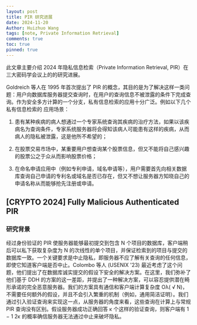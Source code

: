```yaml
---
layout: post
title: PIR 研究进展
date: 2024-11-20
Author: Huizhuo Wang
tags: [note, Private Information Retrieval]
comments: true
toc: true
pinned: true
---
```


此文章主要介绍 2024 年隐私信息检索（Private Information Retrieval, PIR）在三大密码学会议上的的研究进展。

Goldreich 等人在 1995 年首次提出了 PIR 的概念，其目的是为了解决这样一类问题：用户向数据库服务器提交查询时，在用户的查询信息不被泄露的条件下完成查询。作为安全多方计算的一个分支，私有信息检索的应用十分广泛。例如以下几个私有信息检索的
应用场景：

1. 患有某种疾病的病人想通过一个专家系统查询其疾病的治疗方法，如果以该疾病名为查询条件，专家系统服务器将会得知该病人可能患有这样的疾病，从而病人的隐私被泄露，这是他所不希望的；

2. 在股票交易市场中，某重要用户想查询某个股票信息，但又不能将自己感兴趣的股票公之于众从而影响股票价格；

3. 在命名申请应用中（例如专利申请，域名申请等），用户需要首先向相关数据库查询自己申请的专利名或域名是否已存在，但又不想让服务器方知晓自己的申请名称从而能够抢先注册或申请。

## [CRYPTO 2024] Fully Malicious Authenticated PIR

### 研究背景

经过身份验证的 PIR 使服务器能够最初提交到包含 N 个项目的数据库，客户端稍后可以私下获取复杂度为 N 的次线性的单个项目，并保证检索到的项目与提交的数据库一致。一个关键要求是中止隐私，即服务器不应了解有关查询的任何信息，即使它知道客户端是否中止。Colombo 等人 (USENIX '23) 最近考虑了这个问题，他们提出了在数据库诚实提交的假设下安全的解决方案。在这里，我们弥补了他们基于 DDH 的方案的这一差距，并提出了一种解决方案，可以容忍提供潜在畸形承诺的完全恶意服务器。我们的方案具有通信和客户端计算复杂度 Oλ( √ N)，不需要任何额外的假设，并且不会引入繁重的机制（例如，通用简洁证明）。我们通过引入验证查询来实现这一点，从服务器的角度来看，这些查询在计算上与常规 PIR 查询没有区别。假设服务器成功正确回答 κ 个这样的验证查询，则客户端有 1 − 1 2κ 的概率确信服务器无法通过中止来破坏隐私。
